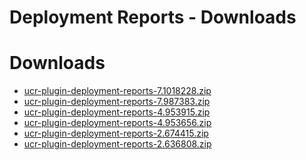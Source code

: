 
Deployment Reports - Downloads
==============================

# Downloads

- [ucr-plugin-deployment-reports-7.1018228.zip](https://raw.githubusercontent.com/UrbanCode/IBM-UCR-PLUGINS/main/files/DeployReport/ucr-plugin-deployment-reports-7.1018228.zip)
- [ucr-plugin-deployment-reports-7.987383.zip](https://raw.githubusercontent.com/UrbanCode/IBM-UCR-PLUGINS/main/files/DeployReport/ucr-plugin-deployment-reports-7.987383.zip)
- [ucr-plugin-deployment-reports-4.953915.zip](https://raw.githubusercontent.com/UrbanCode/IBM-UCR-PLUGINS/main/files/DeployReport/ucr-plugin-deployment-reports-4.953915.zip)
- [ucr-plugin-deployment-reports-4.953656.zip](https://raw.githubusercontent.com/UrbanCode/IBM-UCR-PLUGINS/main/files/DeployReport/ucr-plugin-deployment-reports-4.953656.zip)
- [ucr-plugin-deployment-reports-2.674415.zip](https://raw.githubusercontent.com/UrbanCode/IBM-UCR-PLUGINS/main/files/DeployReport/ucr-plugin-deployment-reports-2.674415.zip)
- [ucr-plugin-deployment-reports-2.636808.zip](https://raw.githubusercontent.com/UrbanCode/IBM-UCR-PLUGINS/main/files/DeployReport/ucr-plugin-deployment-reports-2.636808.zip)
